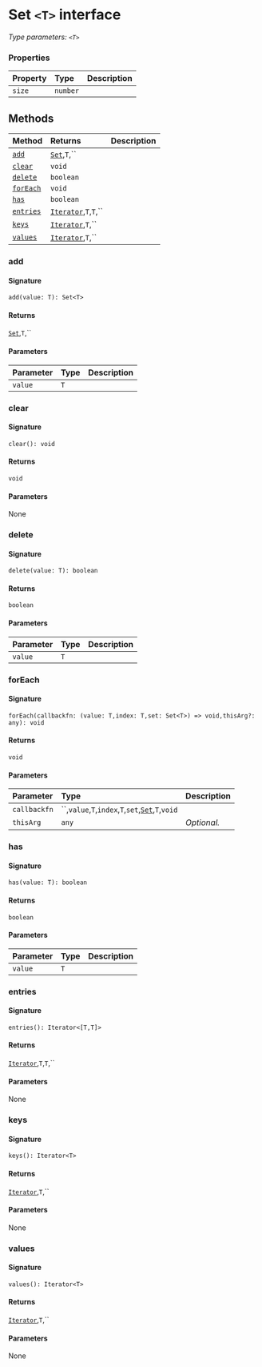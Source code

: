 # Set `<T>` interface



_Type parameters: `<T>`_






### Properties

| Property	   | Type	| Description|
|:-------------|:-------|:-----------|
|`size`      | `number` |  |




## Methods

| Method	   |  Returns	| Description|
|:-------------|:-------|:-----------|
|[`add`](#add)      | [`Set`](set.md),`T`,`` |  |
|[`clear`](#clear)      | `void` |  |
|[`delete`](#delete)      | `boolean` |  |
|[`forEach`](#foreach)      | `void` |  |
|[`has`](#has)      | `boolean` |  |
|[`entries`](#entries)      | [`Iterator`](iterator.md),`T`,`T`,`` |  |
|[`keys`](#keys)      | [`Iterator`](iterator.md),`T`,`` |  |
|[`values`](#values)      | [`Iterator`](iterator.md),`T`,`` |  |



### add



#### Signature
`add(value: T): Set<T>`

#### Returns
[`Set`](set.md),`T`,``


#### Parameters


| Parameter	   | Type    | Description |
|:-------------|:---------------|:------------|
| `value`    | `T` |  |


### clear



#### Signature
`clear(): void`

#### Returns
`void`


#### Parameters
None


### delete



#### Signature
`delete(value: T): boolean`

#### Returns
`boolean`


#### Parameters


| Parameter	   | Type    | Description |
|:-------------|:---------------|:------------|
| `value`    | `T` |  |


### forEach



#### Signature
`forEach(callbackfn: (value: T,index: T,set: Set<T>) => void,thisArg?: any): void`

#### Returns
`void`


#### Parameters


| Parameter	   | Type    | Description |
|:-------------|:---------------|:------------|
| `callbackfn`    | ``,`value`,`T`,`index`,`T`,`set`,[`Set`](set.md),`T`,`void` |  |
| `thisArg`    | `any` | _Optional._ |


### has



#### Signature
`has(value: T): boolean`

#### Returns
`boolean`


#### Parameters


| Parameter	   | Type    | Description |
|:-------------|:---------------|:------------|
| `value`    | `T` |  |


### entries



#### Signature
`entries(): Iterator<[T,T]>`

#### Returns
[`Iterator`](iterator.md),`T`,`T`,``


#### Parameters
None


### keys



#### Signature
`keys(): Iterator<T>`

#### Returns
[`Iterator`](iterator.md),`T`,``


#### Parameters
None


### values



#### Signature
`values(): Iterator<T>`

#### Returns
[`Iterator`](iterator.md),`T`,``


#### Parameters
None

